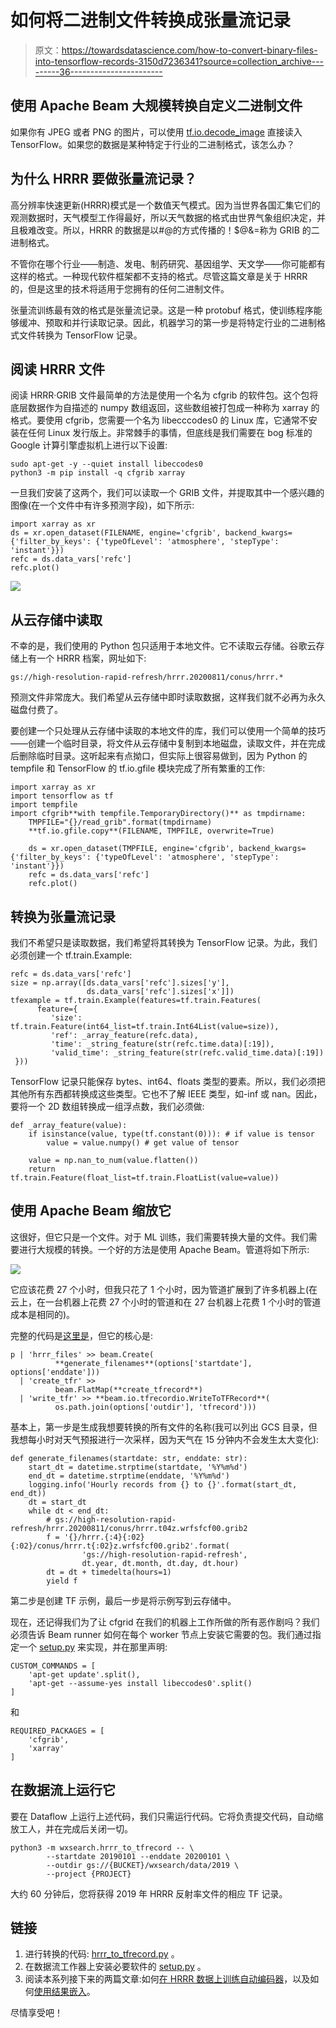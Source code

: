 # 如何将二进制文件转换成张量流记录

> 原文：<https://towardsdatascience.com/how-to-convert-binary-files-into-tensorflow-records-3150d7236341?source=collection_archive---------36----------------------->

## 使用 Apache Beam 大规模转换自定义二进制文件

如果你有 JPEG 或者 PNG 的图片，可以使用 [tf.io.decode_image](https://www.tensorflow.org/api_docs/python/tf/io/decode_image) 直接读入 TensorFlow。如果您的数据是某种特定于行业的二进制格式，该怎么办？

## 为什么 HRRR 要做张量流记录？

高分辨率快速更新(HRRR)模式是一个数值天气模式。因为当世界各国汇集它们的观测数据时，天气模型工作得最好，所以天气数据的格式由世界气象组织决定，并且极难改变。所以，HRRR 的数据是以#@的方式传播的！$@&=称为 GRIB 的二进制格式。

不管你在哪个行业——制造、发电、制药研究、基因组学、天文学——你可能都有这样的格式。一种现代软件框架都不支持的格式。尽管这篇文章是关于 HRRR 的，但是这里的技术将适用于您拥有的任何二进制文件。

张量流训练最有效的格式是张量流记录。这是一种 protobuf 格式，使训练程序能够缓冲、预取和并行读取记录。因此，机器学习的第一步是将特定行业的二进制格式文件转换为 TensorFlow 记录。

## 阅读 HRRR 文件

阅读 HRRR·GRIB 文件最简单的方法是使用一个名为 cfgrib 的软件包。这个包将底层数据作为自描述的 numpy 数组返回，这些数组被打包成一种称为 xarray 的格式。要使用 cfgrib，您需要一个名为 libecccodes0 的 Linux 库，它通常不安装在任何 Linux 发行版上。非常棘手的事情，但底线是我们需要在 bog 标准的 Google 计算引擎虚拟机上进行以下设置:

```
sudo apt-get -y --quiet install libeccodes0
python3 -m pip install -q cfgrib xarray
```

一旦我们安装了这两个，我们可以读取一个 GRIB 文件，并提取其中一个感兴趣的图像(在一个文件中有许多预测字段)，如下所示:

```
import xarray as xr
ds = xr.open_dataset(FILENAME, engine='cfgrib', backend_kwargs={'filter_by_keys': {'typeOfLevel': 'atmosphere', 'stepType': 'instant'}})
refc = ds.data_vars['refc']
refc.plot()
```

![](img/5b3df14dde345da3fcccc628ac1c90c4.png)

## 从云存储中读取

不幸的是，我们使用的 Python 包只适用于本地文件。它不读取云存储。谷歌云存储上有一个 HRRR 档案，网址如下:

```
gs://high-resolution-rapid-refresh/hrrr.20200811/conus/hrrr.*
```

预测文件非常庞大。我们希望从云存储中即时读取数据，这样我们就不必再为永久磁盘付费了。

要创建一个只处理从云存储中读取的本地文件的库，我们可以使用一个简单的技巧——创建一个临时目录，将文件从云存储中复制到本地磁盘，读取文件，并在完成后删除临时目录。这听起来有点拗口，但实际上很容易做到，因为 Python 的 tempfile 和 TensorFlow 的 tf.io.gfile 模块完成了所有繁重的工作:

```
import xarray as xr
import tensorflow as tf
import tempfile
import cfgrib**with tempfile.TemporaryDirectory()** as tmpdirname:
    TMPFILE="{}/read_grib".format(tmpdirname)
    **tf.io.gfile.copy**(FILENAME, TMPFILE, overwrite=True)

    ds = xr.open_dataset(TMPFILE, engine='cfgrib', backend_kwargs={'filter_by_keys': {'typeOfLevel': 'atmosphere', 'stepType': 'instant'}})
    refc = ds.data_vars['refc']
    refc.plot()
```

## 转换为张量流记录

我们不希望只是读取数据，我们希望将其转换为 TensorFlow 记录。为此，我们必须创建一个 tf.train.Example:

```
refc = ds.data_vars['refc']
size = np.array([ds.data_vars['refc'].sizes['y'],
                 ds.data_vars['refc'].sizes['x']])
tfexample = tf.train.Example(features=tf.train.Features(
      feature={
         'size': tf.train.Feature(int64_list=tf.train.Int64List(value=size)),
         'ref': _array_feature(refc.data),
         'time': _string_feature(str(refc.time.data)[:19]),
         'valid_time': _string_feature(str(refc.valid_time.data)[:19])
 }))
```

TensorFlow 记录只能保存 bytes、int64、floats 类型的要素。所以，我们必须把其他所有东西都转换成这些类型。它也不了解 IEEE 类型，如-inf 或 nan。因此，要将一个 2D 数组转换成一组浮点数，我们必须做:

```
def _array_feature(value):
    if isinstance(value, type(tf.constant(0))): # if value is tensor
        value = value.numpy() # get value of tensor

    value = np.nan_to_num(value.flatten())
    return tf.train.Feature(float_list=tf.train.FloatList(value=value))
```

## 使用 Apache Beam 缩放它

这很好，但它只是一个文件。对于 ML 训练，我们需要转换大量的文件。我们需要进行大规模的转换。一个好的方法是使用 Apache Beam。管道将如下所示:

![](img/2f33f83b54d52b752f8bbb674ec71bd6.png)

它应该花费 27 个小时，但我只花了 1 个小时，因为管道扩展到了许多机器上(在云上，在一台机器上花费 27 个小时的管道和在 27 台机器上花费 1 个小时的管道成本是相同的)。

完整的代码是[这里是](https://github.com/GoogleCloudPlatform/ml-design-patterns/blob/master/02_data_representation/weather_search/wxsearch/hrrr_to_tfrecord.py)，但它的核心是:

```
p | 'hrrr_files' >> beam.Create(
          **generate_filenames**(options['startdate'], options['enddate']))
  | 'create_tfr' >>
          beam.FlatMap(**create_tfrecord**)
  | 'write_tfr' >> **beam.io.tfrecordio.WriteToTFRecord**(
          os.path.join(options['outdir'], 'tfrecord')))
```

基本上，第一步是生成我想要转换的所有文件的名称(我可以列出 GCS 目录，但我想每小时对天气预报进行一次采样，因为天气在 15 分钟内不会发生太大变化):

```
def generate_filenames(startdate: str, enddate: str):
    start_dt = datetime.strptime(startdate, '%Y%m%d')
    end_dt = datetime.strptime(enddate, '%Y%m%d')
    logging.info('Hourly records from {} to {}'.format(start_dt, end_dt))
    dt = start_dt
    while dt < end_dt:
        # gs://high-resolution-rapid-refresh/hrrr.20200811/conus/hrrr.t04z.wrfsfcf00.grib2
        f = '{}/hrrr.{:4}{:02}{:02}/conus/hrrr.t{:02}z.wrfsfcf00.grib2'.format(
                'gs://high-resolution-rapid-refresh',
                dt.year, dt.month, dt.day, dt.hour)
        dt = dt + timedelta(hours=1)
        yield f
```

第二步是创建 TF 示例，最后一步是将示例写到云存储中。

现在，还记得我们为了让 cfgrid 在我们的机器上工作所做的所有恶作剧吗？我们必须告诉 Beam runner 如何在每个 worker 节点上安装它需要的包。我们通过指定一个 [setup.py](https://github.com/GoogleCloudPlatform/ml-design-patterns/blob/master/02_data_representation/weather_search/wxsearch/setup.py) 来实现，并在那里声明:

```
CUSTOM_COMMANDS = [
    'apt-get update'.split(),
    'apt-get --assume-yes install libeccodes0'.split()
]
```

和

```
REQUIRED_PACKAGES = [
    'cfgrib',
    'xarray'
]
```

## 在数据流上运行它

要在 Dataflow 上运行上述代码，我们只需运行代码。它将负责提交代码，自动缩放工人，并在完成后关闭一切。

```
python3 -m wxsearch.hrrr_to_tfrecord -- \
        --startdate 20190101 --enddate 20200101 \
        --outdir gs://{BUCKET}/wxsearch/data/2019 \
        --project {PROJECT}
```

大约 60 分钟后，您将获得 2019 年 HRRR 反射率文件的相应 TF 记录。

## 链接

1.  进行转换的代码: [hrrr_to_tfrecord.py](https://github.com/GoogleCloudPlatform/ml-design-patterns/blob/master/02_data_representation/weather_search/wxsearch/hrrr_to_tfrecord.py) 。
2.  在数据流工作器上安装必要软件的 [setup.py](https://github.com/GoogleCloudPlatform/ml-design-patterns/blob/master/02_data_representation/weather_search/wxsearch/setup.py) 。
3.  阅读本系列接下来的两篇文章:如何[在 HRRR 数据上训练自动编码器](/how-to-create-a-concise-image-representation-using-machine-learning-20156c1e0c19)，以及如何[使用结果嵌入](https://lakshmanok.medium.com/compression-search-interpolation-and-clustering-of-images-using-machine-learning-eb65fcf0abbb)。

尽情享受吧！